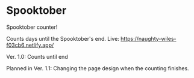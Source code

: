 # Spooktober
Spooktober counter! 

Counts days until the Spooktober's end.
Live: https://naughty-wiles-f03cb6.netlify.app/

Ver. 1.0: Counts until end

Planned in Ver. 1.1: Changing the page design when the counting finishes.

